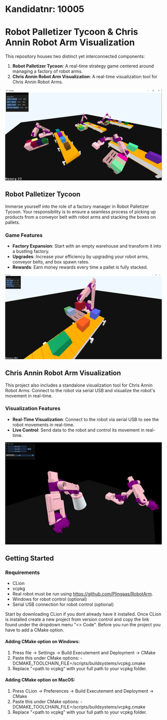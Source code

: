 # Kandidatnr: 10005
# Robot Palletizer Tycoon & Chris Annin Robot Arm Visualization

This repository houses two distinct yet interconnected components:

1. **Robot Palletizer Tycoon**: A real-time strategy game centered around managing a factory of robot arms.
2. **Chris Annin Robot Arm Visualization**: A real-time visualization tool for Chris Annin Robot Arms.

![Screenshot of the game](resources/images/game.png)

## Robot Palletizer Tycoon

Immerse yourself into the role of a factory manager in Robot Palletizer Tycoon. Your responsibility is to ensure a seamless process of picking up products from a conveyor belt with robot arms and stacking the boxes on pallets.

### Game Features

- **Factory Expansion**: Start with an empty warehouse and transform it into a bustling factory.
- **Upgrades**: Increase your efficiency by upgrading your robot arms, conveyor belts, and box spawn rates.
- **Rewards**: Earn money rewards every time a pallet is fully stacked.

![photo: A robot working in the factory](resources/images/game2.png)

## Chris Annin Robot Arm Visualization

This project also includes a standalone visualization tool for Chris Annin Robot Arms. Connect to the robot via serial USB and visualize the robot's movement in real-time.

### Visualization Features

- **Real-Time Visualization**: Connect to the robot via serial USB to see the robot movements in real-time.
- **Live Control**: Send data to the robot and control its movement in real-time.

![photo: Chris Annin Robot Arm Visualization](resources/images/controller.png)

## Getting Started

### Requirements
- CLion
- vcpkg
- Real robot must be run using https://github.com/Plingaas/RobotArm.
- Windows for robot control (optional)
- Serial USB connection for robot control (optional)

Start by downloading CLion if you dont already have it installed. Once CLion is installed
create a new project from version control and copy the link found under the dropdown menu "<> Code".
Before you run the project you have to add a CMake option.

#### Adding CMake option on Windows:
1. Press file -> Settings -> Build Executement and Deployment -> CMake
2. Paste this under CMake options: -DCMAKE_TOOLCHAIN_FILE=<path to vcpkg>/scripts/buildsystems/vcpkg.cmake
3. Replace "<path to vcpkg" with your full path to your vcpkg folder.

#### Adding CMake option on MacOS:
1. Press CLion -> Preferences -> Build Executement and Deployment -> CMake
2. Paste this under CMake options: -DCMAKE_TOOLCHAIN_FILE=<path to vcpkg>/scripts/buildsystems/vcpkg.cmake
3. Replace "<path to vcpkg" with your full path to your vcpkg folder.

